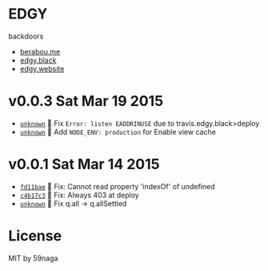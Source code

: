 # EDGY
backdoors
* [berabou.me](https://github.com/59naga/berabou.me/)
* [edgy.black](https://github.com/59naga/edgy.black/)
* [edgy.website](https://github.com/59naga/edgy.website/)

v0.0.3 Sat Mar 19 2015
=========================
* [`unknown`][4] :bug: Fix `Error: listen EADDRINUSE` due to travis.edgy.black>deploy
* [`unknown`][4] :racehorse: Add `NODE_ENV: production` for Enable view cache

[4]: https://github.com/59naga/edgy/commits/master

v0.0.1 Sat Mar 14 2015
=========================
* [`fd11bae`][1] :bug: Fix: Cannot read property 'indexOf' of undefined
* [`c4b17c3`][2] :bug: Fix: Always 403 at deploy
* [`unknown`][3] :bug: Fix q.all -> q.allSettled

[1]: https://github.com/59naga/edgy/commit/fd11bae6a50ad2237722f787077b30586152c844
[2]: https://github.com/59naga/edgy/commit/c4b17c3c2d9ae8250a3b2e5791075337ec4b687b
[3]: https://github.com/59naga/edgy/commits/master

License
=========================
MIT by 59naga

[0]: https://github.com/59naga/edgy/commits/master
